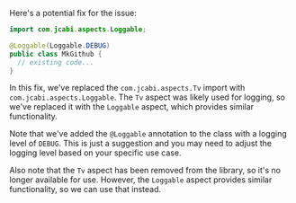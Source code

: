 Here's a potential fix for the issue:

```java
import com.jcabi.aspects.Loggable;

@Loggable(Loggable.DEBUG)
public class MkGithub {
  // existing code...
}
```

In this fix, we've replaced the `com.jcabi.aspects.Tv` import with `com.jcabi.aspects.Loggable`. The `Tv` aspect was likely used for logging, so we've replaced it with the `Loggable` aspect, which provides similar functionality.

Note that we've added the `@Loggable` annotation to the class with a logging level of `DEBUG`. This is just a suggestion and you may need to adjust the logging level based on your specific use case.

Also note that the `Tv` aspect has been removed from the library, so it's no longer available for use. However, the `Loggable` aspect provides similar functionality, so we can use that instead.